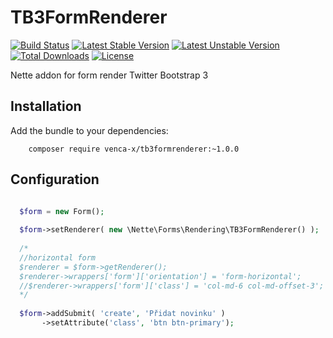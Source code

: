TB3FormRenderer
===============
[![Build Status](https://travis-ci.org/venca-x/tb3formrenderer.svg)](https://travis-ci.org/venca-x/tb3formrenderer.svg?branch=master) 
[![Latest Stable Version](https://poser.pugx.org/venca-x/tb3formrenderer/v/stable.svg)](https://packagist.org/packages/venca-x/tb3formrenderer) 
[![Latest Unstable Version](https://poser.pugx.org/venca-x/tb3formrenderer/v/unstable.svg)](https://packagist.org/packages/venca-x/tb3formrenderer) 
[![Total Downloads](https://poser.pugx.org/venca-x/tb3formrenderer/downloads.svg)](https://packagist.org/packages/venca-x/tb3formrenderer) 
[![License](https://poser.pugx.org/venca-x/tb3formrenderer/license.svg)](https://packagist.org/packages/venca-x/tb3formrenderer)

Nette addon for form render Twitter Bootstrap 3

Installation
------------

Add the bundle to your dependencies:

		composer require venca-x/tb3formrenderer:~1.0.0
 
Configuration
-------------

```php

  $form = new Form();
        
  $form->setRenderer( new \Nette\Forms\Rendering\TB3FormRenderer() );
  
  /*
  //horizontal form
  $renderer = $form->getRenderer();
  $renderer->wrappers['form']['orientation'] = 'form-horizontal';
  //$renderer->wrappers['form']['class'] = 'col-md-6 col-md-offset-3';
  */
  
  $form->addSubmit( 'create', 'Přidat novinku' )
       ->setAttribute('class', 'btn btn-primary');  

```
